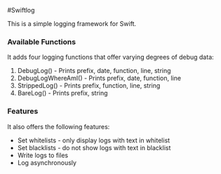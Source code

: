 #Swiftlog


This is a simple logging framework for Swift. 


### Available Functions
It adds four logging functions that offer varying degrees of debug data:
1. DebugLog()			- Prints prefix, date, function, line, string
2. DebugLogWhereAmI()	- Prints prefix, date, function, line
3. StrippedLog()		- Prints prefix, function, line, string
4. BareLog()			- Prints prefix, string

### Features
It also offers the following features:
- Set whitelists - only display logs with text in whitelist
- Set blacklists - do not show logs with text in blacklist
- Write logs to files
- Log asynchronously
